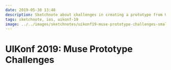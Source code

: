 ```yaml
---
date: 2019-05-30 13:48
description: Sketchnote about challenges in creating a prototype from UIKonf 2019
tags: sketchnote, ios, uikonf-19
image: ../../images/sketchnotes/uikonf19-muse-prototype-challenges-small.jpg
---
```


# UIKonf 2019: Muse Prototype Challenges
